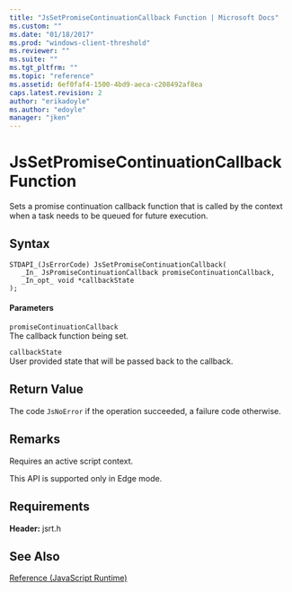 ```yaml
---
title: "JsSetPromiseContinuationCallback Function | Microsoft Docs"
ms.custom: ""
ms.date: "01/18/2017"
ms.prod: "windows-client-threshold"
ms.reviewer: ""
ms.suite: ""
ms.tgt_pltfrm: ""
ms.topic: "reference"
ms.assetid: 6ef0faf4-1500-4bd9-aeca-c208492af8ea
caps.latest.revision: 2
author: "erikadoyle"
ms.author: "edoyle"
manager: "jken"
---
```

# JsSetPromiseContinuationCallback Function
Sets a promise continuation callback function that is called by the context when a task needs to be queued for future execution.  
  
## Syntax  
  
```  
STDAPI_(JsErrorCode) JsSetPromiseContinuationCallback(  
   _In_ JsPromiseContinuationCallback promiseContinuationCallback,  
   _In_opt_ void *callbackState  
);  
```  
  
#### Parameters  
 `promiseContinuationCallback`  
 The callback function being set.  
  
 `callbackState`  
 User provided state that will be passed back to the callback.  
  
## Return Value  
 The code `JsNoError` if the operation succeeded, a failure code otherwise.  
  
## Remarks  
 Requires an active script context.  
  
 This API is supported only in Edge mode.  
  
## Requirements  
 **Header:** jsrt.h  
  
## See Also  
 [Reference (JavaScript Runtime)](../chakra-hosting/reference-javascript-runtime.md)